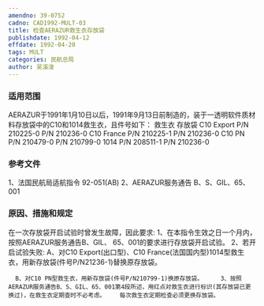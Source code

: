 ```yaml
---
amendno: 39-0752
cadno: CAD1992-MULT-03
title: 检查AERAZUR救生衣存放袋
publishdate: 1992-04-12
effdate: 1992-04-20
tags: MULT
categories: 民航总局
author: 吴溪浚
---
```


### 适用范围 
AERAZUR于1991年1月10日以后，1991年9月13日前制造的，装于一透明软件质材料存放袋中的C10和1014救生衣，且件号如下：
救生衣 存放袋 C10 Export P/N 210225-0  P/N 210236-0 C10 France P/N 210225-1  P/N 210236-0 C10 PN P/N 210479-0  P/N 210799-0 1014 P/N 208511-1  P/N 210236-0

### 参考文件
1、法国民航局适航指令 92-051(AB) 
2、AERAZUR服务通告 B、S、GIL、65、001 

### 原因、措施和规定 
在一次存放袋开启试验时曾发生故障，因此要求: 
    1、在本指令生效之日一个月内，按照AERAZUR服务通告B、GIL、
65、001的要求进行存放袋开启试验。 2、若开启试验失败:       A、对C10 Export(出口型)、C10 France(法国国内型)1014型救生衣，用新存放袋(件号P/N21236-1)替换原存放袋。 
       
      B、对C10 PN型救生衣，用新存放袋(件号P/N210799-1)换原存放袋。     3、按照AERAZUR服务通告B、S、GIL、65、001第4段所述，用红点对救生衣进行标识(其存放袋已更换过)，在救生衣定期查时不必考虑。    每次救生衣定期检查必须更换存放袋。
